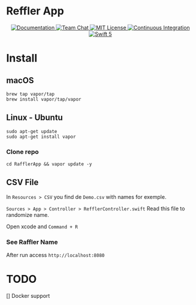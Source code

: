 # Reffler App

<p align="center">
    <a href="http://docs.vapor.codes/3.0/">
        <img src="http://img.shields.io/badge/read_the-docs-2196f3.svg" alt="Documentation">
    </a>
    <a href="https://discord.gg/vapor">
        <img src="https://img.shields.io/discord/431917998102675485.svg" alt="Team Chat">
    </a>
    <a href="LICENSE">
        <img src="http://img.shields.io/badge/license-MIT-brightgreen.svg" alt="MIT License">
    </a>
    <a href="https://circleci.com/gh/vapor/web-template">
        <img src="https://circleci.com/gh/vapor/web-template.svg?style=shield" alt="Continuous Integration">
    </a>
    <a href="https://swift.org">
        <img src="http://img.shields.io/badge/swift-5-brightgreen.svg" alt="Swift 5">
    </a>
</p>


# Install 

## macOS

```
brew tap vapor/tap
brew install vapor/tap/vapor
```

## Linux - Ubuntu

```
sudo apt-get update
sudo apt-get install vapor

```

### Clone repo

```cd RafflerApp && vapor update -y```


## CSV File

In ```Resources > CSV``` you find de ```Demo.csv``` with names for exemple.


```Sources > App > Controller > RefflerController.swift``` Read this file to randomize name.


Open xcode and ```Command + R```

### See Raffler Name

After run access ```http://localhost:8080```


# TODO

[] Docker support